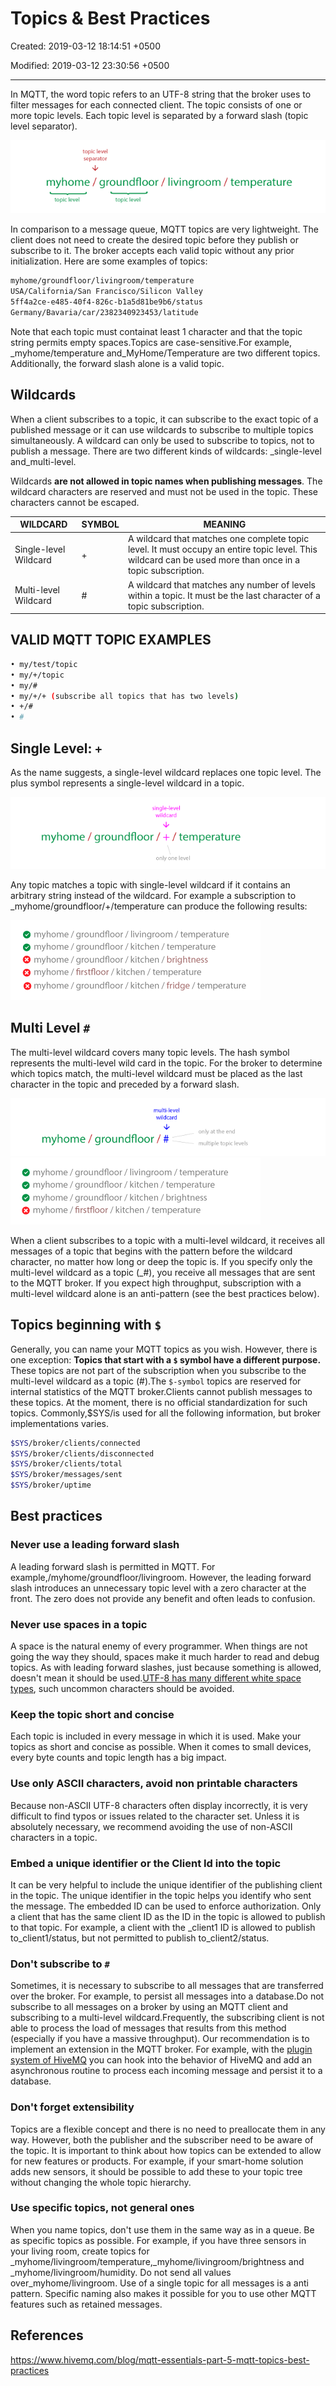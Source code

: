# Topics & Best Practices

Created: 2019-03-12 18:14:51 +0500

Modified: 2019-03-12 23:30:56 +0500

---

In MQTT, the word topic refers to an UTF-8 string that the broker uses to filter messages for each connected client. The topic consists of one or more topic levels. Each topic level is separated by a forward slash (topic level separator).

![topic_basics](media/Topics-&-Best-Practices-image1.png)

In comparison to a message queue, MQTT topics are very lightweight. The client does not need to create the desired topic before they publish or subscribe to it. The broker accepts each valid topic without any prior initialization.
Here are some examples of topics:

```bash
myhome/groundfloor/livingroom/temperature
USA/California/San Francisco/Silicon Valley
5ff4a2ce-e485-40f4-826c-b1a5d81be9b6/status
Germany/Bavaria/car/2382340923453/latitude
```

Note that each topic must containat least 1 character and that the topic string permits empty spaces.Topics are case-sensitive.For example, _myhome/temperature and_MyHome/Temperature are two different topics. Additionally, the forward slash alone is a valid topic.

## Wildcards

When a client subscribes to a topic, it can subscribe to the exact topic of a published message or it can use wildcards to subscribe to multiple topics simultaneously. A wildcard can only be used to subscribe to topics, not to publish a message. There are two different kinds of wildcards: _single-level and_multi-level.

Wildcards **are not allowed in topic names when publishing messages**. The wildcard characters are reserved and must not be used in the topic. These characters cannot be escaped.

| **WILDCARD**          | **SYMBOL** | **MEANING**                                                                                                                                               |
|-------------|----------|-------------------------------------------------|
| Single-level Wildcard | +         | A wildcard that matches one complete topic level. It must occupy an entire topic level. This wildcard can be used more than once in a topic subscription. |
| Multi-level Wildcard  | #         | A wildcard that matches any number of levels within a topic. It must be the last character of a topic subscription.                                       |

## VALID MQTT TOPIC EXAMPLES

```bash
• my/test/topic
• my/+/topic
• my/#
• my/+/+ (subscribe all topics that has two levels)
• +/#
• #
```

## Single Level: `+`

As the name suggests, a single-level wildcard replaces one topic level. The plus symbol represents a single-level wildcard in a topic.

![image](media/Topics-&-Best-Practices-image2.png)

Any topic matches a topic with single-level wildcard if it contains an arbitrary string instead of the wildcard. For example a subscription to _myhome/groundfloor/+/temperature can produce the following results:

![image](media/Topics-&-Best-Practices-image3.png)

## Multi Level `#`

The multi-level wildcard covers many topic levels. The hash symbol represents the multi-level wild card in the topic. For the broker to determine which topics match, the multi-level wildcard must be placed as the last character in the topic and preceded by a forward slash.

![image](media/Topics-&-Best-Practices-image4.png)
![image](media/Topics-&-Best-Practices-image5.png)

When a client subscribes to a topic with a multi-level wildcard, it receives all messages of a topic that begins with the pattern before the wildcard character, no matter how long or deep the topic is. If you specify only the multi-level wildcard as a topic (_#), you receive all messages that are sent to the MQTT broker. If you expect high throughput, subscription with a multi-level wildcard alone is an anti-pattern (see the best practices below).

## Topics beginning with `$`

Generally, you can name your MQTT topics as you wish. However, there is one exception: **Topics that start with a `$` symbol have a different purpose.** These topics are not part of the subscription when you subscribe to the multi-level wildcard as a topic (#).The `$-symbol` topics are reserved for internal statistics of the MQTT broker.Clients cannot publish messages to these topics. At the moment, there is no official standardization for such topics. Commonly,$SYS/is used for all the following information, but broker implementations varies.

```bash
$SYS/broker/clients/connected
$SYS/broker/clients/disconnected
$SYS/broker/clients/total
$SYS/broker/messages/sent
$SYS/broker/uptime
```

## Best practices

### Never use a leading forward slash

A leading forward slash is permitted in MQTT. For example,/myhome/groundfloor/livingroom. However, the leading forward slash introduces an unnecessary topic level with a zero character at the front. The zero does not provide any benefit and often leads to confusion.

### Never use spaces in a topic

A space is the natural enemy of every programmer. When things are not going the way they should, spaces make it much harder to read and debug topics. As with leading forward slashes, just because something is allowed, doesn't mean it should be used.[UTF-8 has many different white space types](http://www.cs.tut.fi/~jkorpela/chars/spaces.html), such uncommon characters should be avoided.

### Keep the topic short and concise

Each topic is included in every message in which it is used. Make your topics as short and concise as possible. When it comes to small devices, every byte counts and topic length has a big impact.

### Use only ASCII characters, avoid non printable characters

Because non-ASCII UTF-8 characters often display incorrectly, it is very difficult to find typos or issues related to the character set. Unless it is absolutely necessary, we recommend avoiding the use of non-ASCII characters in a topic.

### Embed a unique identifier or the Client Id into the topic

It can be very helpful to include the unique identifier of the publishing client in the topic. The unique identifier in the topic helps you identify who sent the message. The embedded ID can be used to enforce authorization. Only a client that has the same client ID as the ID in the topic is allowed to publish to that topic. For example, a client with the _client1 ID is allowed to publish to_client1/status, but not permitted to publish to_client2/status.

### Don't subscribe to `#`

Sometimes, it is necessary to subscribe to all messages that are transferred over the broker. For example, to persist all messages into a database.Do not subscribe to all messages on a broker by using an MQTT client and subscribing to a multi-level wildcard.Frequently, the subscribing client is not able to process the load of messages that results from this method (especially if you have a massive throughput). Our recommendation is to implement an extension in the MQTT broker. For example, with the [plugin system of HiveMQ](https://www.hivemq.com/extensions) you can hook into the behavior of HiveMQ and add an asynchronous routine to process each incoming message and persist it to a database.

### Don't forget extensibility

Topics are a flexible concept and there is no need to preallocate them in any way. However, both the publisher and the subscriber need to be aware of the topic. It is important to think about how topics can be extended to allow for new features or products. For example, if your smart-home solution adds new sensors, it should be possible to add these to your topic tree without changing the whole topic hierarchy.

### Use specific topics, not general ones

When you name topics, don't use them in the same way as in a queue. Be as specific topics as possible. For example, if you have three sensors in your living room, create topics for _myhome/livingroom/temperature,_myhome/livingroom/brightness and _myhome/livingroom/humidity. Do not send all values over_myhome/livingroom. Use of a single topic for all messages is a anti pattern. Specific naming also makes it possible for you to use other MQTT features such as retained messages.

## References

<https://www.hivemq.com/blog/mqtt-essentials-part-5-mqtt-topics-best-practices>
